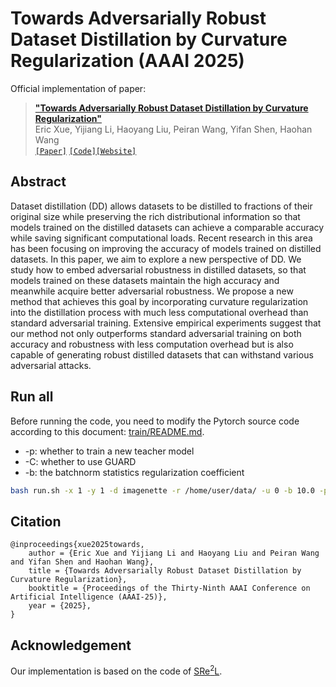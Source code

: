 # Towards Adversarially Robust Dataset Distillation by Curvature Regularization (AAAI 2025)

Official implementation of paper:
>[__"Towards Adversarially Robust Dataset Distillation by Curvature Regularization"__](https://arxiv.org/abs/2403.10045)<br>
>Eric Xue, Yijiang Li, Haoyang Liu, Peiran Wang, Yifan Shen, Haohan Wang<br>
[`[Paper]`](https://arxiv.org/abs/2403.10045) [`[Code]`](https://github.com/yumozi/GUARD)[`[Website]`](https://yumozi.github.io/GUARD/)

## Abstract
Dataset distillation (DD) allows datasets to be distilled to
fractions of their original size while preserving the rich distributional information so that models trained on the distilled
datasets can achieve a comparable accuracy while saving significant computational loads. Recent research in this area has
been focusing on improving the accuracy of models trained
on distilled datasets. In this paper, we aim to explore a new
perspective of DD. We study how to embed adversarial robustness in distilled datasets, so that models trained on these
datasets maintain the high accuracy and meanwhile acquire
better adversarial robustness. We propose a new method that
achieves this goal by incorporating curvature regularization
into the distillation process with much less computational
overhead than standard adversarial training. Extensive empirical experiments suggest that our method not only outperforms standard adversarial training on both accuracy and robustness with less computation overhead but is also capable
of generating robust distilled datasets that can withstand various adversarial attacks.

## Run all

Before running the code, you need to modify the Pytorch source code according to this document: [train/README.md](train/README.md).
  - -p: whether to train a new teacher model
  - -C: whether to use GUARD
  - -b: the batchnorm statistics regularization coefficient

```bash
bash run.sh -x 1 -y 1 -d imagenette -r /home/user/data/ -u 0 -b 10.0 -p -C -h 3.0 -l 100 >> output.log 2>&1 &
````

## Citation

```
@inproceedings{xue2025towards,
	author = {Eric Xue and Yijiang Li and Haoyang Liu and Peiran Wang and Yifan Shen and Haohan Wang},
	title = {Towards Adversarially Robust Dataset Distillation by Curvature Regularization},
	booktitle = {Proceedings of the Thirty-Ninth AAAI Conference on Artificial Intelligence (AAAI-25)},
	year = {2025},
}
```

## Acknowledgement

Our implementation is based on the code of [SRe<sup>2</sup>L](https://github.com/VILA-Lab/SRe2L).
